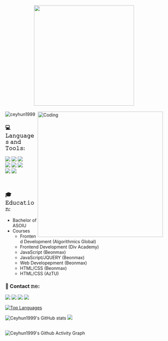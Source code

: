  <h1  align='center'> 
  <img src="https://readme-typing-svg.herokuapp.com?font=Courier+New&size=32&duration=4000&color=59A5FE&center=true&vCenter=true&width=600&lines=Hi+there%2C+I'm+Jeyhun;I'm+FrontEnd+Developer" width="320"> 
</h1>
<img align="right" alt="Coding" width="400" src="https://media.giphy.com/media/qgQUggAC3Pfv687qPC/giphy.gif">

<p align="left"> <img src="https://komarev.com/ghpvc/?username=ceyhun1999&color=59A5FE&style=for-the-badge" alt="ceyhun1999" /> </p>


   

### 💻 𝙻𝚊𝚗𝚐𝚞𝚊𝚐𝚎𝚜 𝚊𝚗𝚍 𝚃𝚘𝚘𝚕𝚜:
<div>
  <img src="https://img.shields.io/badge/javascript-%23323330.svg?style=for-the-badge&logo=javascript&logoColor=white">
  <img src="https://img.shields.io/badge/react-%23323330.svg?style=for-the-badge&logo=react&logoColor=white"> 
  <img src="https://img.shields.io/badge/jquery-%23323330.svg?style=for-the-badge&logo=jquery&logoColor=white">
</div> 
<div>
  <img src="https://img.shields.io/badge/html5-%23323330.svg?style=for-the-badge&logo=html5&logoColor=white">
  <img src="https://img.shields.io/badge/css3-%23323330.svg?style=for-the-badge&logo=css3&logoColor=white">
  <img src="https://img.shields.io/badge/bootstrap-%23323330.svg?style=for-the-badge&logo=bootstrap&logoColor=white">
 </div>  
 <div>
  <img src="https://img.shields.io/badge/figma-%23323330.svg?style=for-the-badge&logo=figma&logoColor=white">
  <img src="https://img.shields.io/badge/photopea-%23323330.svg?style=for-the-badge&logo=photopea&logoColor=white">
 </div> 
  
  
  
  
&nbsp;  
### 🎓 𝙴𝚍𝚞𝚌𝚊𝚝𝚒𝚘𝚗:
  - Bachelor of ASOIU
  - Courses
    - Frontend Development (Algorithmics Global)
    - Frontend Development (Div Academy)
    - JavaScript (Beonmax)
    - JavaScript/JQUERY (Beonmax)
    - Web Developepment (Beonmax)
    - HTML/CSS (Beonmax)
    - HTML/CSS (AzTU)
    





### 📱 Contact 𝚖𝚎:
<a href="mailto:ceyhun.rzayeev@gmail.com" target="_blank"><img style="inline" src="https://img.shields.io/badge/Gmail-323330?style=for-the-badge&logo=gmail&logoColor=white"></a> 
<a href="https://www.linkedin.com/in/ceyhun-rzayev" target="_blank"><img src="https://img.shields.io/badge/linkedin-%23323330.svg?style=for-the-badge&logo=linkedin&logoColor=white"></a>
<a href="https://wa.me/994519993348" target="_blank"><img src="https://img.shields.io/badge/WhatsApp-%23323330?style=for-the-badge&logo=whatsapp&logoColor=white"></a>
<a href="https://t.me/Jeyhun_Rzayev" target="_blank"><img src="https://img.shields.io/badge/Telegram-323330?style=for-the-badge&logo=telegram&logoColor=white"></a>
             
             
 <a href="https://github.com/Ceyhun1999" align="left"><img src="https://readme-stats.clckblog.space/api/top-langs/?username=Ceyhun1999&langs_count=10&title_color=0891b2&text_color=ffffff&icon_color=0891b2&bg_color=1c1917&hide_border=true&locale=en&custom_title=Top%20%Languages" alt="Top Languages" /></a>            




<div display="flex">
  <img src="https://readme-stats.clckblog.space/api?username=Ceyhun1999&show_icons=true&hide=&count_private=true&title_color=0891b2&text_color=ffffff&icon_color=0891b2&bg_color=1c1917&hide_border=true&show_icons=true" alt="Ceyhun1999's GitHub stats" />
  <img src="https://github-readme-streak-stats.herokuapp.com/?user=Ceyhun1999&stroke=ffffff&background=1c1917&ring=0891b2&fire=0891b2&currStreakNum=ffffff&currStreakLabel=0891b2&sideNums=ffffff&sideLabels=ffffff&dates=ffffff&hide_border=true" />
</div> <br>




![Ceyhun1999's Github Activity Graph](https://github-readme-activity-graph.cyclic.app/graph?username=Ceyhun1999&custom_title=Jeyhun's%20GitHub%20Activity%20Graph&bg_color=1c1917&color=A9FEF7&line=0891b2&point=ffffff&area_color=0891b2&title_color=0891b2&area=true)

